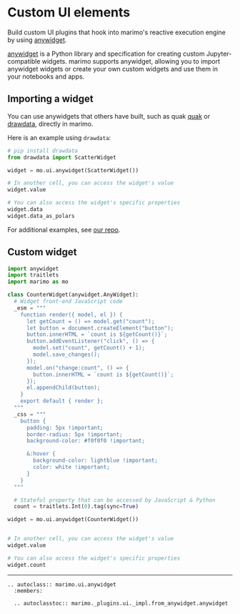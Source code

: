 # Custom UI elements

Build custom UI plugins that hook into marimo's reactive
execution engine by using [anywidget](https://anywidget.dev/).

[anywidget](https://anywidget.dev/) is a Python library and specification for
creating custom Jupyter-compatible widgets. marimo supports anywidget, allowing
you to import anywidget widgets or create your own custom widgets and use them
in your notebooks and apps.

## Importing a widget

You can use anywidgets that others have built, such as quak
[quak](https://github.com/manzt/quak) or
[drawdata](https://github.com/koaning/drawdata), directly in marimo.

Here is an example using `drawdata`:

```python
# pip install drawdata
from drawdata import ScatterWidget

widget = mo.ui.anywidget(ScatterWidget())

# In another cell, you can access the widget's value
widget.value

# You can also access the widget's specific properties
widget.data
widget.data_as_polars
```

For additional examples, see
[our repo](https://github.com/marimo-team/marimo/tree/main/examples/anywidget).

## Custom widget

```python
import anywidget
import traitlets
import marimo as mo

class CounterWidget(anywidget.AnyWidget):
  # Widget front-end JavaScript code
  _esm = """
    function render({ model, el }) {
      let getCount = () => model.get("count");
      let button = document.createElement("button");
      button.innerHTML = `count is ${getCount()}`;
      button.addEventListener("click", () => {
        model.set("count", getCount() + 1);
        model.save_changes();
      });
      model.on("change:count", () => {
        button.innerHTML = `count is ${getCount()}`;
      });
      el.appendChild(button);
    }
    export default { render };
  """
  _css = """
    button {
      padding: 5px !important;
      border-radius: 5px !important;
      background-color: #f0f0f0 !important;

      &:hover {
        background-color: lightblue !important;
        color: white !important;
      }
    }
  """

  # Stateful property that can be accessed by JavaScript & Python
  count = traitlets.Int(0).tag(sync=True)

widget = mo.ui.anywidget(CounterWidget())


# In another cell, you can access the widget's value
widget.value

# You can also access the widget's specific properties
widget.count
```

---

```{eval-rst}
.. autoclass:: marimo.ui.anywidget
  :members:

  .. autoclasstoc:: marimo._plugins.ui._impl.from_anywidget.anywidget
```
